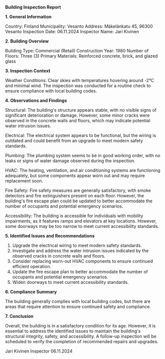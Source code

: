  **Building Inspection Report**

**1. General Information**

Country: Finland
Municipality: Vesanto
Address: Mäkelänkatu 45, 96300 Vesanto
Inspection Date: 06.11.2024
Inspector Name: Jari Kivinen

**2. Building Overview**

Building Type: Commercial (Retail)
Construction Year: 1980
Number of Floors: Three (3)
Primary Materials: Reinforced concrete, brick, and glazed glass

**3. Inspection Context**

Weather Conditions: Clear skies with temperatures hovering around -2°C and minimal wind. The inspection was conducted for a routine check to ensure compliance with local building codes.

**4. Observations and Findings**

Structural: The building's structure appears stable, with no visible signs of significant deterioration or damage. However, some minor cracks were observed in the concrete walls and floors, which may indicate potential water intrusion issues.

Electrical: The electrical system appears to be functional, but the wiring is outdated and could benefit from an upgrade to meet modern safety standards.

Plumbing: The plumbing system seems to be in good working order, with no leaks or signs of water damage observed during the inspection.

HVAC: The heating, ventilation, and air conditioning systems are functioning adequately, but some components appear worn out and may require replacement soon.

Fire Safety: Fire safety measures are generally satisfactory, with smoke detectors and fire extinguishers present on each floor. However, the building's fire escape plan could be updated to better accommodate the number of occupants and potential emergency scenarios.

Accessibility: The building is accessible for individuals with mobility impairments, as it features ramps and elevators at key locations. However, some doorways may be too narrow to meet current accessibility standards.

**5. Identified Issues and Recommendations**

1. Upgrade the electrical wiring to meet modern safety standards.
2. Investigate and address the water intrusion issues indicated by the observed cracks in concrete walls and floors.
3. Consider replacing worn-out HVAC components to ensure continued efficient operation.
4. Update the fire escape plan to better accommodate the number of occupants and potential emergency scenarios.
5. Widen doorways to meet current accessibility standards.

**6. Compliance Summary**

The building generally complies with local building codes, but there are areas that require attention to ensure continued safety and compliance.

**7. Conclusion**

Overall, the building is in a satisfactory condition for its age. However, it is essential to address the identified issues to maintain the building's structural integrity, safety, and accessibility. A follow-up inspection will be scheduled to verify the completion of recommended repairs and upgrades.

Jari Kivinen
Inspector
06.11.2024